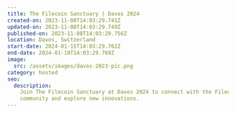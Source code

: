 ```yaml
---
title: The Filecoin Sanctuary | Davos 2024
created-on: 2023-11-08T14:03:29.741Z
updated-on: 2023-11-08T14:03:29.749Z
published-on: 2023-11-08T14:03:29.756Z
location: Davos, Switzerland
start-date: 2024-01-15T14:03:29.762Z
end-date: 2024-01-19T14:03:29.769Z
image:
  src: /assets/images/davos-2023-pic.png
category: hosted
seo:
  description:
    Join The Filecoin Sanctuary at Davos 2024 to connect with the Filecoin
    community and explore new innovations.
---
```

